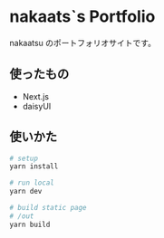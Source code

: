 # nakaats`s Portfolio

nakaatsu のポートフォリオサイトです。

## 使ったもの

- Next.js
- daisyUI


## 使いかた

```sh
# setup
yarn install

# run local
yarn dev

# build static page
# /out
yarn build
```
